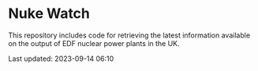 # Nuke Watch

This repository includes code for retrieving the latest information available on the output of EDF nuclear power plants in the UK.

Last updated: 2023-09-14 06:10